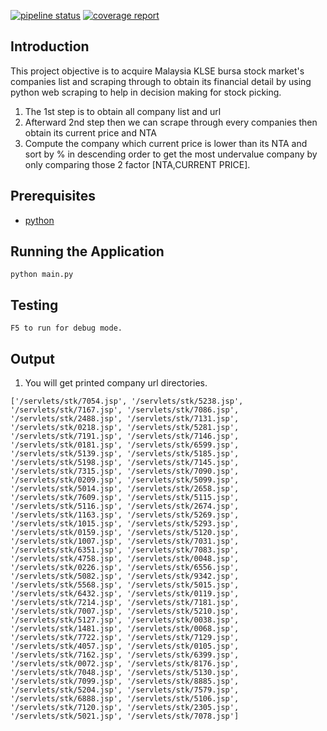 [![pipeline status](https://gitlab.com/nicksonthc/klse-scrape/badges/master/pipeline.svg)](https://gitlab.com/nicksonthc/klse-scrape/-/commits/master)
[![coverage report](https://gitlab.com/nicksonthc/klse-scrape/badges/master/coverage.svg)](https://gitlab.com/nicksonthc/klse-scrape/-/commits/master)


## Introduction

This project objective is to acquire Malaysia KLSE bursa stock market's companies list and scraping through to obtain its financial detail by using python web scraping to help in decision making for stock picking.

1. The 1st step is to obtain all company list and url
2. Afterward 2nd step then we can scrape through every companies then obtain its current price and NTA 
3. Compute the company which current price is lower than its NTA and sort by % in descending order to get the most undervalue company by only comparing those 2 factor [NTA,CURRENT PRICE].

## Prerequisites

* [python](https://www.python.org/downloads/)

## Running the Application

    python main.py
    
## Testing

    F5 to run for debug mode.


## Output
1. You will get printed company url directories.
```
['/servlets/stk/7054.jsp', '/servlets/stk/5238.jsp', '/servlets/stk/7167.jsp', '/servlets/stk/7086.jsp', '/servlets/stk/2488.jsp', '/servlets/stk/7131.jsp', '/servlets/stk/0218.jsp', '/servlets/stk/5281.jsp', '/servlets/stk/7191.jsp', '/servlets/stk/7146.jsp', '/servlets/stk/0181.jsp', '/servlets/stk/6599.jsp', '/servlets/stk/5139.jsp', '/servlets/stk/5185.jsp', '/servlets/stk/5198.jsp', '/servlets/stk/7145.jsp', '/servlets/stk/7315.jsp', '/servlets/stk/7090.jsp', '/servlets/stk/0209.jsp', '/servlets/stk/5099.jsp', '/servlets/stk/5014.jsp', '/servlets/stk/2658.jsp', '/servlets/stk/7609.jsp', '/servlets/stk/5115.jsp', '/servlets/stk/5116.jsp', '/servlets/stk/2674.jsp', '/servlets/stk/1163.jsp', '/servlets/stk/5269.jsp', '/servlets/stk/1015.jsp', '/servlets/stk/5293.jsp', '/servlets/stk/0159.jsp', '/servlets/stk/5120.jsp', '/servlets/stk/1007.jsp', '/servlets/stk/7031.jsp', '/servlets/stk/6351.jsp', '/servlets/stk/7083.jsp', '/servlets/stk/4758.jsp', '/servlets/stk/0048.jsp', '/servlets/stk/0226.jsp', '/servlets/stk/6556.jsp', '/servlets/stk/5082.jsp', '/servlets/stk/9342.jsp', '/servlets/stk/5568.jsp', '/servlets/stk/5015.jsp', '/servlets/stk/6432.jsp', '/servlets/stk/0119.jsp', '/servlets/stk/7214.jsp', '/servlets/stk/7181.jsp', '/servlets/stk/7007.jsp', '/servlets/stk/5210.jsp', '/servlets/stk/5127.jsp', '/servlets/stk/0038.jsp', '/servlets/stk/1481.jsp', '/servlets/stk/0068.jsp', '/servlets/stk/7722.jsp', '/servlets/stk/7129.jsp', '/servlets/stk/4057.jsp', '/servlets/stk/0105.jsp', '/servlets/stk/7162.jsp', '/servlets/stk/6399.jsp', '/servlets/stk/0072.jsp', '/servlets/stk/8176.jsp', '/servlets/stk/7048.jsp', '/servlets/stk/5130.jsp', '/servlets/stk/7099.jsp', '/servlets/stk/8885.jsp', '/servlets/stk/5204.jsp', '/servlets/stk/7579.jsp', '/servlets/stk/6888.jsp', '/servlets/stk/5106.jsp', '/servlets/stk/7120.jsp', '/servlets/stk/2305.jsp', '/servlets/stk/5021.jsp', '/servlets/stk/7078.jsp']
```

